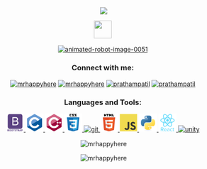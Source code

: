 

<p align="center">&nbsp;<img align="center" src="https://readme-typing-svg.herokuapp.com?color=1BBB00&size=30&center=true&vCenter=true&width=450&lines=Hi+%F0%9F%91%8B%2C+I'm+Prathamesh+Patil"/></p>
  
<!-- <p align="center">&nbsp;<img align="center" src="https://readme-typing-svg.herokuapp.com?color=FFFFFF&center=true&vCenter=true&width=450&height=75&lines=Student%F0%9F%91%A8%E2%80%8D%F0%9F%8E%93+%7C+Developer%F0%9F%91%A8%E2%80%8D%F0%9F%92%BB+%7C+Contributor%F0%9F%A4%9D"/></p> -->

<p align="center">
<a href="https://github.com/Mrhappyhere" target="blank"><img src="https://img.icons8.com/nolan/96/github.png" height="40" width="40" align="center"/></a>
</p>
<p align="center">
<a href="https://www.animatedimages.org/cat-robots-118.htm"><img src="https://www.animatedimages.org/data/media/118/animated-robot-image-0051.gif" border="0" alt="animated-robot-image-0051"  height="100" width="150" align="center" /></a>
</p>

<h3 align="center">Connect with me:</h3>

<p align="center">
<a href="https://twitter.com/mrhappyhere" target="blank"><img align="center" <img src="https://img.icons8.com/fluent/50/000000/twitter.png" alt="mrhappyhere" height="30" width="40" align="center" /></a>
<a href="https://instagram.com/mrhappyhere" target="blank"><img align="center" <img src="https://img.icons8.com/fluent/50/000000/instagram-new.png" alt="mrhappyhere" height="30" width="40" align="center" /></a>
<a href="https://linkedin.com/in/prathampatil" target="blank"><img align="center" <img src="https://img.icons8.com/fluent/50/000000/linkedin.png" alt="prathampatil" height="30" width="40" align="center" /></a>
<a href="https://dev.to/mrhappyhere" target="blank"><img align="center" <img src="https://img.icons8.com/windows/32/fa314a/dev.png" alt="prathampatil" height="30" width="40" align="center" /></a>
                                                                                                                                                 
<h3 align="center">Languages and Tools:</h3>
<p align="center"> <a href="https://getbootstrap.com" target="_blank"> <img src="https://raw.githubusercontent.com/devicons/devicon/master/icons/bootstrap/bootstrap-plain-wordmark.svg" alt="bootstrap" width="40" height="40"/> </a> <a href="https://www.cprogramming.com/" target="_blank"> <img src="https://raw.githubusercontent.com/devicons/devicon/master/icons/c/c-original.svg" alt="c" width="40" height="40"/> </a> <a href="https://www.w3schools.com/cpp/" target="_blank"> <img src="https://raw.githubusercontent.com/devicons/devicon/master/icons/cplusplus/cplusplus-original.svg" alt="cplusplus" width="40" height="40"/> </a> <a href="https://www.w3schools.com/css/" target="_blank"> <img src="https://raw.githubusercontent.com/devicons/devicon/master/icons/css3/css3-original-wordmark.svg" alt="css3" width="40" height="40"/> </a> <a href="https://git-scm.com/" target="_blank"> <img src="https://www.vectorlogo.zone/logos/git-scm/git-scm-icon.svg" alt="git" width="40" height="40"/> </a> <a href="https://www.w3.org/html/" target="_blank"> <img src="https://raw.githubusercontent.com/devicons/devicon/master/icons/html5/html5-original-wordmark.svg" alt="html5" width="40" height="40"/> </a> <a href="https://developer.mozilla.org/en-US/docs/Web/JavaScript" target="_blank"> <img src="https://raw.githubusercontent.com/devicons/devicon/master/icons/javascript/javascript-original.svg" alt="javascript" width="40" height="40"/> </a> <a href="https://www.python.org" target="_blank"> <img src="https://raw.githubusercontent.com/devicons/devicon/master/icons/python/python-original.svg" alt="python" width="40" height="40"/> </a> <a href="https://reactjs.org/" target="_blank"> <img src="https://raw.githubusercontent.com/devicons/devicon/master/icons/react/react-original-wordmark.svg" alt="react" width="40" height="40"/> </a> <a href="https://unity.com/" target="_blank"> <img src="https://www.vectorlogo.zone/logos/unity3d/unity3d-icon.svg" alt="unity" width="40" height="40"/> </a></p>




<p align="center">&nbsp;<img align="center" src="https://github-readme-stats.vercel.app/api?username=mrhappyhere&show_icons=true&locale=en" alt="mrhappyhere" /></p>
<p align="center">&nbsp;<img align="center" src="https://github-readme-streak-stats.herokuapp.com/?user=mrhappyhere&" alt="mrhappyhere" /></p>
